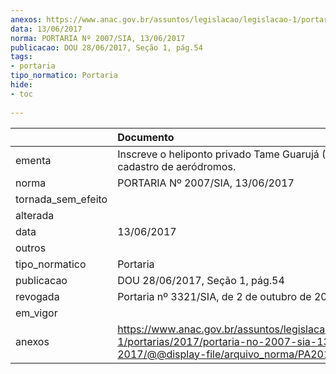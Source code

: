 ```yaml
---
anexos: https://www.anac.gov.br/assuntos/legislacao/legislacao-1/portarias/2017/portaria-no-2007-sia-13-06-2017/@@display-file/arquivo_norma/PA2017-2007.pdf
data: 13/06/2017
norma: PORTARIA Nº 2007/SIA, 13/06/2017
publicacao: DOU 28/06/2017, Seção 1, pág.54
tags:
- portaria
tipo_normatico: Portaria
hide: 
- toc 
 
---
```


|                    | Documento                                                                                                                                            |
|:-------------------|:-----------------------------------------------------------------------------------------------------------------------------------------------------|
| ementa             | Inscreve o heliponto privado Tame Guarujá (SP) no cadastro de aeródromos.                                                                            |
| norma              | PORTARIA Nº 2007/SIA, 13/06/2017                                                                                                                     |
| tornada_sem_efeito |                                                                                                                                                      |
| alterada           |                                                                                                                                                      |
| data               | 13/06/2017                                                                                                                                           |
| outros             |                                                                                                                                                      |
| tipo_normatico     | Portaria                                                                                                                                             |
| publicacao         | DOU 28/06/2017, Seção 1, pág.54                                                                                                                      |
| revogada           | Portaria nº 3321/SIA, de 2 de outubro de 2017.                                                                                                       |
| em_vigor           |                                                                                                                                                      |
| anexos             | https://www.anac.gov.br/assuntos/legislacao/legislacao-1/portarias/2017/portaria-no-2007-sia-13-06-2017/@@display-file/arquivo_norma/PA2017-2007.pdf |